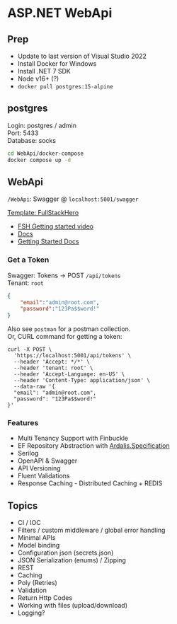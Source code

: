 ASP.NET WebApi
==============

## Prep

- Update to last version of Visual Studio 2022
- Install Docker for Windows
- Install .NET 7 SDK
- Node v16+ (?)
- `docker pull postgres:15-alpine`


## postgres

Login: postgres / admin  
Port: 5433  
Database: socks

```sh
cd WebApi/docker-compose
docker compose up -d
```

## WebApi

`/WebApi`: Swagger @ `localhost:5001/swagger`

[Template: FullStackHero](https://github.com/fullstackhero/dotnet-webapi-starter-kit)
  - [FSH Getting started video](https://www.youtube.com/watch?v=a1mWRLQf9hY)
  - [Docs](https://fullstackhero.net)
  - [Getting Started Docs](https://fullstackhero.net/dotnet-webapi-boilerplate/general/getting-started/)

### Get a Token

Swagger: Tokens -> POST `/api/tokens`  
Tenant: `root`

```json
{
    "email":"admin@root.com",
    "password":"123Pa$$word!"
}
```

Also see `postman` for a postman collection.  
Or, CURL command for getting a token:

```curl
curl -X POST \
  'https://localhost:5001/api/tokens' \
  --header 'Accept: */*' \
  --header 'tenant: root' \
  --header 'Accept-Language: en-US' \
  --header 'Content-Type: application/json' \
  --data-raw '{
  "email": "admin@root.com",
  "password": "123Pa$$word!"
}'
```

### Features

- Multi Tenancy Support with Finbuckle
- EF Repository Abstraction with [Ardalis.Specification](https://github.com/ardalis/Specification)
- Serilog
- OpenAPI & Swagger
- API Versioning
- Fluent Validations
- Response Caching - Distributed Caching + REDIS




## Topics

- CI / IOC
- Filters / custom middleware / global error handling
- Minimal APIs
- Model binding
- Configuration json (secrets.json)
- JSON Serialization (enums) / Zipping
- REST
- Caching
- Poly (Retries)
- Validation
- Return Http Codes
- Working with files (upload/download)
- Logging?
